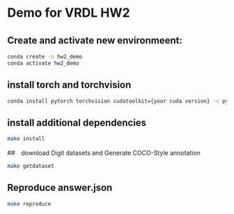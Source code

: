 # Demo for VRDL HW2
## Create and activate new environmeent:　
```bash
conda create -n hw2_demo 
conda activate hw2_demo
```
## install torch and torchvision

```bash
conda install pytorch torchvision cudatoolkit={your cuda version} -c pytorch
```

## install additional dependencies

```bash
make install
```

##　download Digit datasets and Generate COCO-Style annotation

```bash
make getdataset
```

## Reproduce answer.json
```bash
make reproduce
```  